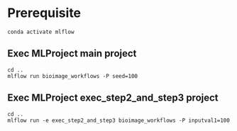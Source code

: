 # Prerequisite

```
conda activate mlflow
```

## Exec MLProject main project

```
cd ..
mlflow run bioimage_workflows -P seed=100 
```

## Exec MLProject exec_step2_and_step3 project

```
cd ..
mlflow run -e exec_step2_and_step3 bioimage_workflows -P inputval1=100 
```
